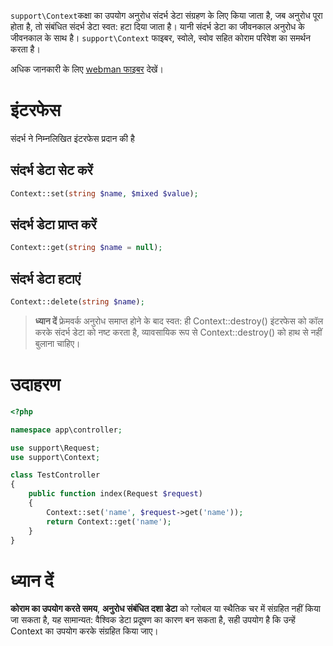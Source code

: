 `support\Context`कक्षा का उपयोग अनुरोध संदर्भ डेटा संग्रहण के लिए किया जाता है, जब अनुरोध पूरा होता है, तो संबंधित संदर्भ डेटा स्वत: हटा दिया जाता है। यानी संदर्भ डेटा का जीवनकाल अनुरोध के जीवनकाल के साथ है। `support\Context` फाइबर, स्वोले, स्वोव सहित कोराम परिवेश का समर्थन करता है।

अधिक जानकारी के लिए [webman फाइबर](./fiber.md) देखें।

# इंटरफेस
संदर्भ ने निम्नलिखित इंटरफेस प्रदान की है

## संदर्भ डेटा सेट करें
```php
Context::set(string $name, $mixed $value);
```

## संदर्भ डेटा प्राप्त करें
```php
Context::get(string $name = null);
```

## संदर्भ डेटा हटाएं
```php
Context::delete(string $name);
```

> **ध्यान दें**
> फ्रेमवर्क अनुरोध समाप्त होने के बाद स्वत: ही Context::destroy() इंटरफेस को कॉल करके संदर्भ डेटा को नष्ट करता है, व्यावसायिक रूप से Context::destroy() को हाथ से नहीं बुलाना चाहिए।

# उदाहरण
```php
<?php

namespace app\controller;

use support\Request;
use support\Context;

class TestController
{
    public function index(Request $request)
    {
        Context::set('name', $request->get('name'));
        return Context::get('name');
    }
}
```

# ध्यान दें
**कोराम का उपयोग करते समय**, **अनुरोध संबंधित दशा डेटा** को ग्लोबल या स्थैतिक चर में संग्रहित नहीं किया जा सकता है, यह सामान्यत: वैश्विक डेटा प्रदूषण का कारण बन सकता है, सही उपयोग है कि उन्हें Context का उपयोग करके संग्रहित किया जाए।
